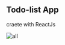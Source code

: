 <h2>Todo-list App</h2>

<p>craete with ReactJs</p>


![all](https://user-images.githubusercontent.com/61622364/209599035-a275166d-5cc2-409a-9ec5-9b2fbb981ae9.png)
